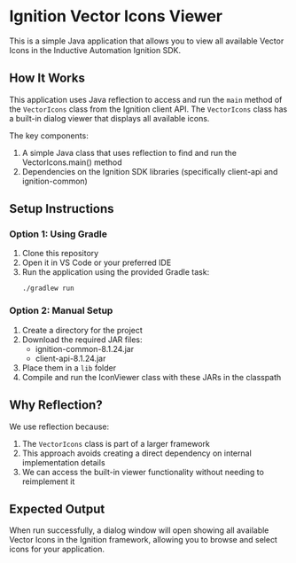 # Ignition Vector Icons Viewer

This is a simple Java application that allows you to view all available Vector Icons in the Inductive Automation Ignition SDK.

## How It Works

This application uses Java reflection to access and run the `main` method of the `VectorIcons` class from the Ignition client API. The `VectorIcons` class has a built-in dialog viewer that displays all available icons.

The key components:
1. A simple Java class that uses reflection to find and run the VectorIcons.main() method
2. Dependencies on the Ignition SDK libraries (specifically client-api and ignition-common)

## Setup Instructions

### Option 1: Using Gradle

1. Clone this repository
2. Open it in VS Code or your preferred IDE
3. Run the application using the provided Gradle task:
   ```
   ./gradlew run
   ```

### Option 2: Manual Setup

1. Create a directory for the project
2. Download the required JAR files:
   - ignition-common-8.1.24.jar
   - client-api-8.1.24.jar
3. Place them in a `lib` folder
4. Compile and run the IconViewer class with these JARs in the classpath

## Why Reflection?

We use reflection because:
1. The `VectorIcons` class is part of a larger framework
2. This approach avoids creating a direct dependency on internal implementation details
3. We can access the built-in viewer functionality without needing to reimplement it

## Expected Output

When run successfully, a dialog window will open showing all available Vector Icons in the Ignition framework, allowing you to browse and select icons for your application.
